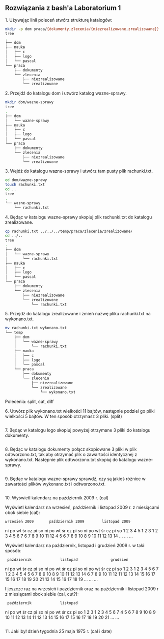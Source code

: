## Rozwiązania z bash'a Laboratorium 1

1\. Używając linii poleceń stwórz strukturę katalogów:

```sh
mkdir -p dom praca/{dokumenty,zlecenia/{niezrealizowane,zrealizowane}} nauka/{c,logo,pascal}
tree
.
├── dom
├── nauka
│   ├── c
│   ├── logo
│   └── pascal
└── praca
    ├── dokumenty
    └── zlecenia
        ├── niezrealizowane
        └── zrealizowane

```
2\. Przejdź do katalogu dom i utwórz katalog wazne-sprawy.

```sh
mkdir dom/wazne-sprawy
tree
.
├── dom
│   └── wazne-sprawy
├── nauka
│   ├── c
│   ├── logo
│   └── pascal
└── praca
    ├── dokumenty
    └── zlecenia
        ├── niezrealizowane
        └── zrealizowane
```

3\. Wejdź do katalogu wazne-sprawy i utwórz tam pusty plik rachunki.txt.

```sh
cd dom/wazne-sprawy
touch rachunki.txt
cd ..
tree
.
└── wazne-sprawy
    └── rachunki.txt

```
4\. Będąc w katalogu wazne-sprawy skopiuj plik rachunki.txt do katalogu zrealizowane.
```sh
cp rachunki.txt ../../../temp/praca/zlecenia/zrealizowane/
cd ../..
tree
.
├── dom
│   └── wazne-sprawy
│       └── rachunki.txt
├── nauka
│   ├── c
│   ├── logo
│   └── pascal
└── praca
    ├── dokumenty
    └── zlecenia
        ├── niezrealizowane
        └── zrealizowane
            └── rachunki.txt

```

5\. Przejdź do katalogu zrealizowane i zmień nazwę pliku rachunki.txt na wykonano.txt.
```sh
mv rachunki.txt wykonano.txt
└── temp
    ├── dom
    │   └── wazne-sprawy
    │       └── rachunki.txt
    ├── nauka
    │   ├── c
    │   ├── logo
    │   └── pascal
    └── praca
        ├── dokumenty
        └── zlecenia
            ├── niezrealizowane
            └── zrealizowane
                └── wykonano.txt

```



Polecenia: split, cat, diff


6\. Utwórz plik wykonano.txt wielkości 11 bajtów, następnie podziel go pliki wielkości 5 bajtów. W ten sposób otrzymasz 3 pliki. (split)
```sh
```
7\. Będąc w katalogu logo skopiuj powyżej otrzymane 3 pliki do katalogu dokumenty.
```sh
```
8\. Będąc w katalogu dokumenty połącz skopiowane 3 pliki w plik odtworzono.txt, tak aby otrzymać plik o zawartości identycznej z wykonano.txt. Następnie plik odtworzono.txt skopiuj do katalogu wazne-sprawy.
```sh
```
9\. Będąc w katalogu wazne-sprawy sprawdź, czy są jakieś różnice w zawartości plików wykonano.txt i odtworzono.txt.
```sh
```
10\. Wyświetl kalendarz na październik 2009 r. (cal)

Wyświetl kalendarz na wrzesień, październik i listopad 2009 r. z miesiącami obok siebie (cal):

    wrzesień 2009       październik 2009        listopad 2009
ni po wt śr cz pi so  ni po wt śr cz pi so  ni po wt śr cz pi so
       1  2  3  4  5               1  2  3   1  2  3  4  5  6  7
 6  7  8  9 10 11 12   4  5  6  7  8  9 10   8  9 10 11 12 13 14
...                   ...                   ...

Wyświetl kalendarz na październik, listopad i grudzień 2009 r. w taki sposób:

     październik             listopad               grudzień
ni po wt śr cz pi so   ni po wt śr cz pi so   ni po wt śr cz pi so
             1  2  3    1  2  3  4  5  6  7          1  2  3  4  5
 4  5  6  7  8  9 10    8  9 10 11 12 13 14    6  7  8  9 10 11 12
11 12 13 14 15 16 17   15 16 17 18 19 20 21   13 14 15 16 17 18 19
...                    ...                    ...

I jeszcze raz na wrzesień i październik oraz na październik i listopad 2009 r z miesiącami obok siebie (cal, cut?):

     październik             listopad
ni po wt śr cz pi so   ni po wt śr cz pi so
             1  2  3    1  2  3  4  5  6  7
 4  5  6  7  8  9 10    8  9 10 11 12 13 14
11 12 13 14 15 16 17   15 16 17 18 19 20 21
...                    ...
```sh
```
11\. Jaki był dzień tygodnia 25 maja 1975 r. (cal i date)
```sh
```
